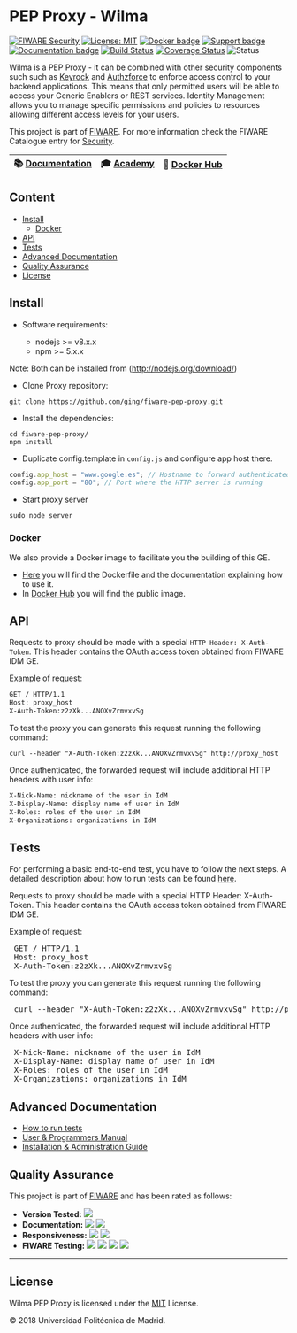 # PEP Proxy - Wilma

[![FIWARE Security](https://nexus.lab.fiware.org/static/badges/chapters/security.svg)](https://www.fiware.org/developers/catalogue/)
[![License: MIT](https://img.shields.io/github/license/ging/fiware-pep-proxy.svg)](https://opensource.org/licenses/MIT)
[![Docker badge](https://img.shields.io/docker/pulls/fiware/pep-proxy.svg)](https://hub.docker.com/r/fiware/pep-proxy/)
[![Support badge](https://img.shields.io/badge/tag-fiware--wilma-orange.svg?logo=stackoverflow)](https://stackoverflow.com/questions/tagged/fiware-wilma)
<br>
[![Documentation badge](https://img.shields.io/readthedocs/fiware-pep-proxy.svg)](http://fiware-pep-proxy.readthedocs.org/en/latest/)
[![Build Status](https://travis-ci.org/ging/fiware-pep-proxy.svg?branch=master)](https://travis-ci.org/ging/fiware-pep-proxy)
[![Coverage Status](https://coveralls.io/repos/github/ging/fiware-pep-proxy/badge.svg?branch=master)](https://coveralls.io/github/ging/fiware-pep-proxy?branch=master)
![Status](https://nexus.lab.fiware.org/repository/raw/public/static/badges/statuses/wilma.svg)

Wilma is a PEP Proxy - it can be combined with other security components such
such as [Keyrock](https://github.com/ging/fiware-idm) and
[Authzforce](https://github.com/authzforce/server) to enforce access control to
your backend applications. This means that only permitted users will be able to
access your Generic Enablers or REST services. Identity Management allows you to
manage specific permissions and policies to resources allowing different access
levels for your users.

This project is part of [FIWARE](https://www.fiware.org/). For more information
check the FIWARE Catalogue entry for
[Security](https://github.com/Fiware/catalogue/tree/master/security).

|:books: [Documentation](https://fiware-pep-proxy.rtfd.io/) | :mortar_board: [Academy](https://fiware-academy.readthedocs.io/en/latest/security/wilma) |  :whale: [Docker Hub](https://hub.docker.com/r/fiware/pep-proxy/) |
|---|---|---|

## Content

-   [Install](#how-to-build--install)
    -   [Docker](#docker)
-   [API](#api-overview)
-   [Tests](#tests)
-   [Advanced Documentation](#advanced-documentation)
-   [Quality Assurance](#quality-assurance)
-   [License](#license)

## Install

-   Software requirements:

    -   nodejs >= v8.x.x
    -   npm >= 5.x.x

Note: Both can be installed from (http://nodejs.org/download/)

-   Clone Proxy repository:

```console
git clone https://github.com/ging/fiware-pep-proxy.git
```

-   Install the dependencies:

```console
cd fiware-pep-proxy/
npm install
```

-   Duplicate config.template in `config.js` and configure app host there.

```javascript
config.app_host = "www.google.es"; // Hostname to forward authenticated requests
config.app_port = "80"; // Port where the HTTP server is running
```

-   Start proxy server

```console
sudo node server
```

### Docker

We also provide a Docker image to facilitate you the building of this GE.

-   [Here](https://github.com/ging/fiware-pep-proxy/tree/master/extras/docker)
    you will find the Dockerfile and the documentation explaining how to use it.
-   In [Docker Hub](https://hub.docker.com/r/fiware/pep-proxy/) you will find
    the public image.

## API

Requests to proxy should be made with a special `HTTP Header: X-Auth-Token`. This
header contains the OAuth access token obtained from FIWARE IDM GE.

Example of request:

```bash
GET / HTTP/1.1
Host: proxy_host
X-Auth-Token:z2zXk...ANOXvZrmvxvSg
```

To test the proxy you can generate this request running the following command:

```console
curl --header "X-Auth-Token:z2zXk...ANOXvZrmvxvSg" http://proxy_host
```

Once authenticated, the forwarded request will include additional HTTP headers
with user info:

```bash
X-Nick-Name: nickname of the user in IdM
X-Display-Name: display name of user in IdM
X-Roles: roles of the user in IdM
X-Organizations: organizations in IdM
```
## Tests

For performing a basic end-to-end test, you have to follow the next steps. A detailed description about how to run tests can be found [here](http://fiware-pep-proxy.readthedocs.org/en/latest/admin_guide#end-to-end-testing).

Requests to proxy should be made with a special HTTP Header: X-Auth-Token. This header contains the OAuth access token obtained from FIWARE IDM GE.

Example of request:

<pre>
 GET / HTTP/1.1
 Host: proxy_host
 X-Auth-Token:z2zXk...ANOXvZrmvxvSg
</pre>

To test the proxy you can generate this request running the following command:

<pre>
 curl --header "X-Auth-Token:z2zXk...ANOXvZrmvxvSg" http://proxy_host
</pre>

Once authenticated, the forwarded request will include additional HTTP headers with user info:

<pre>
 X-Nick-Name: nickname of the user in IdM
 X-Display-Name: display name of user in IdM
 X-Roles: roles of the user in IdM
 X-Organizations: organizations in IdM
</pre>

## Advanced Documentation

-   [How to run tests](http://fiware-pep-proxy.readthedocs.org/en/latest/admin_guide#end-to-end-testing)
-   [User & Programmers Manual](http://fiware-pep-proxy.readthedocs.org/en/latest/user_guide/)
-   [Installation & Administration Guide](http://fiware-pep-proxy.readthedocs.org/en/latest/admin_guide/)

## Quality Assurance

This project is part of [FIWARE](https://fiware.org/) and has been rated as
follows:

-   **Version Tested:**
    ![ ](https://img.shields.io/badge/dynamic/json.svg?label=Version&url=https://fiware.github.io/catalogue/json/wilma.json&query=$.version&colorB=blue)
-   **Documentation:**
    ![ ](https://img.shields.io/badge/dynamic/json.svg?label=Completeness&url=https://fiware.github.io/catalogue/json/wilma.json&query=$.docCompleteness&colorB=blue)
    ![ ](https://img.shields.io/badge/dynamic/json.svg?label=Usability&url=https://fiware.github.io/catalogue/json/wilma.json&query=$.docSoundness&colorB=blue)
-   **Responsiveness:**
    ![ ](https://img.shields.io/badge/dynamic/json.svg?label=Time%20to%20Respond&url=https://fiware.github.io/catalogue/json/wilma.json&query=$.timeToCharge&colorB=blue)
    ![ ](https://img.shields.io/badge/dynamic/json.svg?label=Time%20to%20Fix&url=https://fiware.github.io/catalogue/json/wilma.json&query=$.timeToFix&colorB=blue)
-   **FIWARE Testing:**
    ![ ](https://img.shields.io/badge/dynamic/json.svg?label=Tests%20Passed&url=https://fiware.github.io/catalogue/json/wilma.json&query=$.failureRate&colorB=blue)
    ![ ](https://img.shields.io/badge/dynamic/json.svg?label=Scalability&url=https://fiware.github.io/catalogue/json/wilma.json&query=$.scalability&colorB=blue)
    ![ ](https://img.shields.io/badge/dynamic/json.svg?label=Performance&url=https://fiware.github.io/catalogue/json/wilma.json&query=$.performance&colorB=blue)
    ![ ](https://img.shields.io/badge/dynamic/json.svg?label=Stability&url=https://fiware.github.io/catalogue/json/wilma.json&query=$.stability&colorB=blue)

---

## License

Wilma PEP Proxy is licensed under the [MIT](LICENSE) License.

© 2018 Universidad Politécnica de Madrid.
